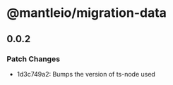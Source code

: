 # @mantleio/migration-data

## 0.0.2
### Patch Changes

- 1d3c749a2: Bumps the version of ts-node used
